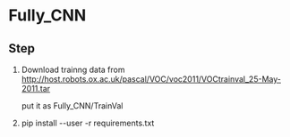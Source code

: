 # Fully_CNN

## Step
1. Download trainng data from http://host.robots.ox.ac.uk/pascal/VOC/voc2011/VOCtrainval_25-May-2011.tar

    put it as Fully_CNN/TrainVal
    
2. pip install --user -r requirements.txt
